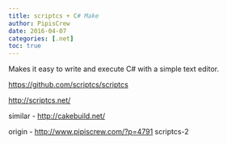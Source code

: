 ```yaml
---
title: scriptcs + C# Make
author: PipisCrew
date: 2016-04-07
categories: [.net]
toc: true
---
```


Makes it easy to write and execute C# with a simple text editor.

https://github.com/scriptcs/scriptcs

http://scriptcs.net/

similar - http://cakebuild.net/

origin - http://www.pipiscrew.com/?p=4791 scriptcs-2